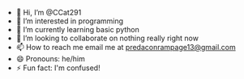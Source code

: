 - 👋 Hi, I’m @CCat291
- 👀 I’m interested in programming
- 🌱 I’m currently learning basic python
- 💞️ I’m looking to collaborate on nothing really right now
- 📫 How to reach me email me at predaconrampage13@gmail.com
- 😄 Pronouns: he/him
- ⚡ Fun fact: I'm confused!

<!---
CCat291/CCat291 is a ✨ special ✨ repository because its `README.md` (this file) appears on your GitHub profile.
You can click the Preview link to take a look at your changes.
--->
